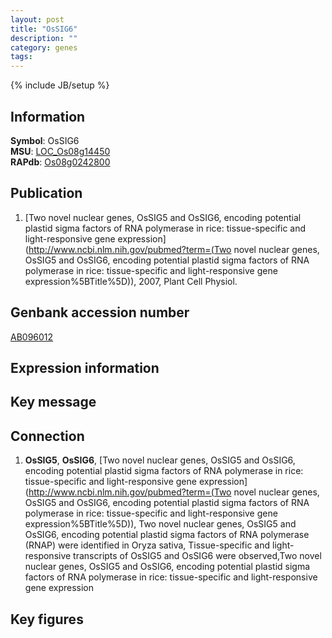 ```yaml
---
layout: post
title: "OsSIG6"
description: ""
category: genes
tags: 
---
```

{% include JB/setup %}

## Information
__Symbol__: OsSIG6  
__MSU__: [LOC_Os08g14450](http://rice.plantbiology.msu.edu/cgi-bin/ORF_infopage.cgi?orf=LOC_Os08g14450)  
__RAPdb__: [Os08g0242800](http://rapdb.dna.affrc.go.jp/viewer/gbrowse_details/irgsp1?name=Os08g0242800)  

## Publication
1. [Two novel nuclear genes, OsSIG5 and OsSIG6, encoding potential plastid sigma factors of RNA polymerase in rice: tissue-specific and light-responsive gene expression](http://www.ncbi.nlm.nih.gov/pubmed?term=(Two novel nuclear genes, OsSIG5 and OsSIG6, encoding potential plastid sigma factors of RNA polymerase in rice: tissue-specific and light-responsive gene expression%5BTitle%5D)), 2007, Plant Cell Physiol.

## Genbank accession number
[AB096012](http://www.ncbi.nlm.nih.gov/nuccore/AB096012)

## Expression information

## Key message

## Connection
1. __OsSIG5__, __OsSIG6__, [Two novel nuclear genes, OsSIG5 and OsSIG6, encoding potential plastid sigma factors of RNA polymerase in rice: tissue-specific and light-responsive gene expression](http://www.ncbi.nlm.nih.gov/pubmed?term=(Two novel nuclear genes, OsSIG5 and OsSIG6, encoding potential plastid sigma factors of RNA polymerase in rice: tissue-specific and light-responsive gene expression%5BTitle%5D)), Two novel nuclear genes, OsSIG5 and OsSIG6, encoding potential plastid sigma factors of RNA polymerase (RNAP) were identified in Oryza sativa, Tissue-specific and light-responsive transcripts of OsSIG5 and OsSIG6 were observed,Two novel nuclear genes, OsSIG5 and OsSIG6, encoding potential plastid sigma factors of RNA polymerase in rice: tissue-specific and light-responsive gene expression

## Key figures


